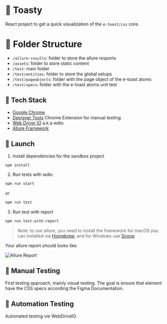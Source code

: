 # 🧸 Toasty

React project to get a quick visualization of the `e-toast/css` core.

# 📁 Folder Structure

- `/allure-results`: folder to store the allure resports
- `/assets`: folder to store static content
- `/test`: main folder
- `/test/entities`: folder to store the global setups
- `/test/pageobjects`: folder with the page object of the e-toast atoms
- `/test/specs`: folder with the e-toast atoms unit test


## 🧰 Tech Stack
- [Google Chrome](https://www.google.com/chrome/)
- [Designer Tools](https://chrome.google.com/webstore/detail/designer-tools/jiiidpmjdakhbgkbdchmhmnfbdebfnhp?hl=en) Chrome Extension for manual testing
- [Web Driver IO](https://webdriver.io) a.k.a wdio
- [Allure Framework](https://webdriver.io)

## 🚀 Launch

1. Install dependencies for the sandbox project

```zsh
npm install
```

2. Run tests with wdio

```zsh
npm run start
```

or

```zsh
npm run test
```


3. Run test with report

```zsh
npm run test-with-report
```

> Note: to use allure, you need to install the framework for macOS you can installed via [Homebrew](https://brew.sh), and for Windows use [Scoop](http://scoop.sh)

Your allure report should looks like:

![Allure Report](./src/assets/allure-report.png "Allure Report")

## 🤏 Manual Testing

First testing approach, mainly visual testing. The goal is ensure that element have the CSS specs according the Figma Documentation.

## 🤖 Automation Testing

Automated testing vie WebDriveIO.